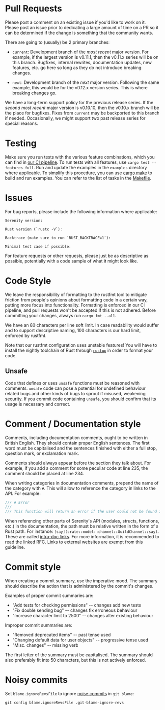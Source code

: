 # Pull Requests

Please post a comment on an existing issue if you'd like to work on it. Please
post an issue prior to dedicating a large amount of time on a PR so it can be
determined if the change is something that the community wants.

There are going to (usually) be 2 primary branches:

- `current`: Development branch of the _most recent_ major version. For example,
if the largest version is v0.11.1, then the v0.11.x series will be on this branch.
Bugfixes, internal rewrites, documentation updates, new features, etc. go here
so long as they do not introduce breaking changes.

- `next`: Development branch of the _next_ major version. Following the same
example, this would be for the v0.12.x version series. This is where breaking
changes go.

We have a long-term support policy for the previous release series. If the _second
most recent_ major version is v0.10.10, then the v0.10.x branch will be the place
for bugfixes. Fixes from `current` may be backported to this branch if needed.
Occasionally, we might support two past release series for special reasons.

# Testing

Make sure you run tests with the various feature combinations, which you can
find in [our CI pipeline][test_ci]. To run tests with all features, use
`cargo test --features full`. Run and update the examples in the `examples`
directory where applicable. To simplify this procedure, you can use [cargo make][make]
to build and run examples. You can refer to the list of tasks in the [Makefile](Makefile.toml).

# Issues

For bug reports, please include the following information where applicable:

```
Serenity version:

Rust version (`rustc -V`):

Backtrace (make sure to run `RUST_BACKTRACE=1`):

Minimal test case if possible:
```

For feature requests or other requests, please just be as descriptive as
possible, potentially with a code sample of what it might look like.

# Code Style

We leave the responsibility of formatting to the rustfmt tool to mitigate
friction from people's opinions about formatting code in a certain way,
putting more focus into functionality. Formatting is enforced in our CI pipeline,
and pull requests won't be accepted if this is not adhered. Before
committing your changes, always run `cargo fmt --all`.

We have an 80 characters per line soft limit. In case readability would suffer
and to support descriptive naming, 100 characters is our hard limit, enforced
by rustfmt.

Note that our rustfmt configuration uses unstable features! You will have to
install the nightly toolchain of Rust through [`rustup`] in order to format
your code.

## Unsafe

Code that defines or uses `unsafe` functions must be reasoned with comments.
`unsafe` code can pose a potential for undefined behaviour related bugs and other
kinds of bugs to sprout if misused, weakening security. If you commit code containing
`unsafe`, you should confirm that its usage is necessary and correct.

# Comment / Documentation style

Comments, including documentation comments, ought to be written in British English.
They should contain proper English sentences. The first word must be capitalised
and the sentences finished with either a full stop, question mark, or exclamation
mark.

Comments should always appear before the section they talk about. For example, if you
add a comment for some peculiar code at line 235, the comment should be placed at line 234.

When writing categories in documentation comments, prepend the name of the category with `#`.
This will allow to reference the category in links to the API. For example:

```rust
/// # Error
///
/// This function will return an error if the user could not be found in the cache.
```

When referencing other parts of Serenity's API (modules, structs, functions, etc.)
in the documentation, the path must be relative written in the form of a Rust path.
For instance: `[say](crate::model::channel::GuildChannel::say)`.
These are called [intra-doc links][in-links]. For more information, it is recommended
to read the linked RFC. Links to external websites are exempt from this guideline.

# Commit style

When creating a commit summary, use the imperative mood. The summary
should describe the action that is administered by the commit's changes.

Examples of proper commit summaries are:

- "Add tests for checking permissions" -- changes add new tests
- "Fix double sending bug" -- changes fix erroneous behaviour
- "Increase character limit to 2500" -- changes alter existing behaviour

Improper commit summaries are:

- "Removed deprecated items" -- past tense used
- "Changing default data for user objects" -- progressive tense used
- "Misc. changes" -- missing verb

The first letter of the summary must be capitalised. The summary should also
preferably fit into 50 characters, but this is not actively enforced.

# Noisy commits

Set `blame.ignoreRevsFile` to ignore [noise commits][noise-commits] in `git blame`:
```
git config blame.ignoreRevsFile .git-blame-ignore-revs
```

[test_ci]: .github/workflows/ci.yml
[noise-commits]: https://github.com/serenity-rs/serenity/commit/9bbb25aac4d651804286f333eb503a72d41e473b
[make]: https://github.com/sagiegurari/cargo-make
[`rustup`]: https://rustup.rs
[in-links]: https://github.com/rust-lang/rfcs/blob/master/text/1946-intra-rustdoc-links.md
